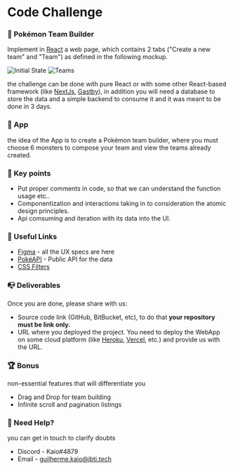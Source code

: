 # Code Challenge
### 👾 Pokémon Team Builder
Implement in [React](https://pt-br.reactjs.org) a web page, which contains 2 tabs ("Create a new team" and "Team") as defined in the following mockup.

![Initial State](https://user-images.githubusercontent.com/31046437/132687724-c7302b72-3fa0-4283-8a98-2a6cf2fd4367.png) ![Teams](https://user-images.githubusercontent.com/31046437/132687773-ac50269e-7994-4aba-958e-d3e930cc5e1c.png)

the challenge can be done with pure React or with some other React-based framework (like [NextJs](https://nextjs.org), [Gastby](https://www.gatsbyjs.com)), in addition you will need a database to store the data and a simple backend to consume it and it was meant to be done in 3 days.

### 📱 App
the idea of the App is to create a Pokémon team builder, where you must choose 6 monsters to compose your team and view the teams already created.

### 🔑 Key points
 - Put proper comments in code, so that we can understand the function usage etc..
 - Componentization and interactions taking in to consideration the atomic design principles.
 - Api comsuming and iteration with its data into the UI.

### 🔗 Useful Links 
 - [Figma](https://www.figma.com/file/qjXWhqgrjp7BdiIiOLQu1K/Pok%C3%A9mon-Team-Builder?node-id=0%3A1) - all the UX specs are here
 - [PokéAPI](https://pokeapi.co/docs/v2#pokemon) - Public API for the data
 - [CSS Filters](https://developer.mozilla.org/en-US/docs/Web/CSS/filter)

### 📭 Deliverables

Once you are done, please share with us:
- Source code link (GitHub, BitBucket, etc), to do that **your repository must be link only.**
- URL where you deployed the project. You need to deploy the WebApp on some cloud platform (like [Heroku](https://www.heroku.com), [Vercel](https://vercel.com), etc.) and provide us with the URL.


### 🏆 Bonus 
non-essential features that will differentiate you
- Drag and Drop for team building
- Infinite scroll and pagination listings

### 🤔 Need Help?
you can get in touch to clarify doubts
- Discord - Kaio#4879
- Email - guilherme.kaio@ibti.tech
